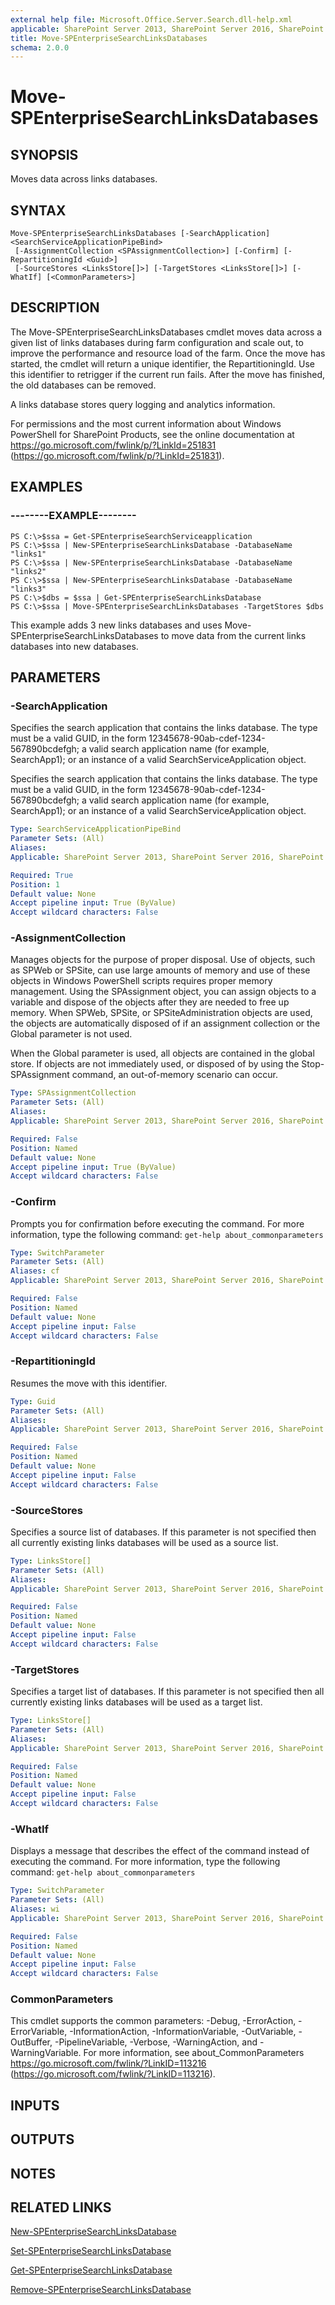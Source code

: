 ```yaml
---
external help file: Microsoft.Office.Server.Search.dll-help.xml
applicable: SharePoint Server 2013, SharePoint Server 2016, SharePoint Server 2019
title: Move-SPEnterpriseSearchLinksDatabases
schema: 2.0.0
---
```


# Move-SPEnterpriseSearchLinksDatabases

## SYNOPSIS
Moves data across links databases.

## SYNTAX

```
Move-SPEnterpriseSearchLinksDatabases [-SearchApplication] <SearchServiceApplicationPipeBind>
 [-AssignmentCollection <SPAssignmentCollection>] [-Confirm] [-RepartitioningId <Guid>]
 [-SourceStores <LinksStore[]>] [-TargetStores <LinksStore[]>] [-WhatIf] [<CommonParameters>]
```

## DESCRIPTION
The Move-SPEnterpriseSearchLinksDatabases cmdlet moves data across a given list of links databases during farm configuration and scale out, to improve the performance and resource load of the farm.
Once the move has started, the cmdlet will return a unique identifier, the RepartitioningId.
Use this identifier to retrigger if the current run fails.
After the move has finished, the old databases can be removed.

A links database stores query logging and analytics information.

For permissions and the most current information about Windows PowerShell for SharePoint Products, see the online documentation at https://go.microsoft.com/fwlink/p/?LinkId=251831 (https://go.microsoft.com/fwlink/p/?LinkId=251831).

## EXAMPLES

### --------EXAMPLE-------- 
```
PS C:\>$ssa = Get-SPEnterpriseSearchServiceapplication
PS C:\>$ssa | New-SPEnterpriseSearchLinksDatabase -DatabaseName "links1"
PS C:\>$ssa | New-SPEnterpriseSearchLinksDatabase -DatabaseName "links2"
PS C:\>$ssa | New-SPEnterpriseSearchLinksDatabase -DatabaseName "links3"
PS C:\>$dbs = $ssa | Get-SPEnterpriseSearchLinksDatabase
PS C:\>$ssa | Move-SPEnterpriseSearchLinksDatabases -TargetStores $dbs
```

This example adds 3 new links databases and uses Move-SPEnterpriseSearchLinksDatabases to move data from the current links databases into new databases.

## PARAMETERS

### -SearchApplication

Specifies the search application that contains the links database.
The type must be a valid GUID, in the form 12345678-90ab-cdef-1234-567890bcdefgh; a valid search application name (for example, SearchApp1); or an instance of a valid SearchServiceApplication object.

Specifies the search application that contains the links database.
The type must be a valid GUID, in the form 12345678-90ab-cdef-1234-567890bcdefgh; a valid search application name (for example, SearchApp1); or an instance of a valid SearchServiceApplication object.



```yaml
Type: SearchServiceApplicationPipeBind
Parameter Sets: (All)
Aliases: 
Applicable: SharePoint Server 2013, SharePoint Server 2016, SharePoint Server 2019

Required: True
Position: 1
Default value: None
Accept pipeline input: True (ByValue)
Accept wildcard characters: False
```

### -AssignmentCollection

Manages objects for the purpose of proper disposal.
Use of objects, such as SPWeb or SPSite, can use large amounts of memory and use of these objects in Windows PowerShell scripts requires proper memory management.
Using the SPAssignment object, you can assign objects to a variable and dispose of the objects after they are needed to free up memory.
When SPWeb, SPSite, or SPSiteAdministration objects are used, the objects are automatically disposed of if an assignment collection or the Global parameter is not used.

When the Global parameter is used, all objects are contained in the global store.
If objects are not immediately used, or disposed of by using the Stop-SPAssignment command, an out-of-memory scenario can occur.



```yaml
Type: SPAssignmentCollection
Parameter Sets: (All)
Aliases: 
Applicable: SharePoint Server 2013, SharePoint Server 2016, SharePoint Server 2019

Required: False
Position: Named
Default value: None
Accept pipeline input: True (ByValue)
Accept wildcard characters: False
```

### -Confirm

Prompts you for confirmation before executing the command.
For more information, type the following command: `get-help about_commonparameters`



```yaml
Type: SwitchParameter
Parameter Sets: (All)
Aliases: cf
Applicable: SharePoint Server 2013, SharePoint Server 2016, SharePoint Server 2019

Required: False
Position: Named
Default value: None
Accept pipeline input: False
Accept wildcard characters: False
```

### -RepartitioningId

Resumes the move with this identifier.



```yaml
Type: Guid
Parameter Sets: (All)
Aliases: 
Applicable: SharePoint Server 2013, SharePoint Server 2016, SharePoint Server 2019

Required: False
Position: Named
Default value: None
Accept pipeline input: False
Accept wildcard characters: False
```

### -SourceStores

Specifies a source list of databases.
If this parameter is not specified then all currently existing links databases will be used as a source list.



```yaml
Type: LinksStore[]
Parameter Sets: (All)
Aliases: 
Applicable: SharePoint Server 2013, SharePoint Server 2016, SharePoint Server 2019

Required: False
Position: Named
Default value: None
Accept pipeline input: False
Accept wildcard characters: False
```

### -TargetStores

Specifies a target list of databases.
If this parameter is not specified then all currently existing links databases will be used as a target list.



```yaml
Type: LinksStore[]
Parameter Sets: (All)
Aliases: 
Applicable: SharePoint Server 2013, SharePoint Server 2016, SharePoint Server 2019

Required: False
Position: Named
Default value: None
Accept pipeline input: False
Accept wildcard characters: False
```

### -WhatIf

Displays a message that describes the effect of the command instead of executing the command.
For more information, type the following command: `get-help about_commonparameters`



```yaml
Type: SwitchParameter
Parameter Sets: (All)
Aliases: wi
Applicable: SharePoint Server 2013, SharePoint Server 2016, SharePoint Server 2019

Required: False
Position: Named
Default value: None
Accept pipeline input: False
Accept wildcard characters: False
```

### CommonParameters
This cmdlet supports the common parameters: -Debug, -ErrorAction, -ErrorVariable, -InformationAction, -InformationVariable, -OutVariable, -OutBuffer, -PipelineVariable, -Verbose, -WarningAction, and -WarningVariable. For more information, see about_CommonParameters https://go.microsoft.com/fwlink/?LinkID=113216 (https://go.microsoft.com/fwlink/?LinkID=113216).

## INPUTS

## OUTPUTS

## NOTES

## RELATED LINKS

[New-SPEnterpriseSearchLinksDatabase](New-SPEnterpriseSearchLinksDatabase.md)

[Set-SPEnterpriseSearchLinksDatabase](Set-SPEnterpriseSearchLinksDatabase.md)

[Get-SPEnterpriseSearchLinksDatabase](Get-SPEnterpriseSearchLinksDatabase.md)

[Remove-SPEnterpriseSearchLinksDatabase](Remove-SPEnterpriseSearchLinksDatabase.md)


